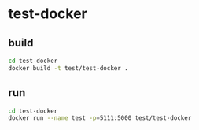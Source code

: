 # test-docker

## build

```bash
cd test-docker
docker build -t test/test-docker .
```

## run

```bash
cd test-docker
docker run --name test -p=5111:5000 test/test-docker
```
